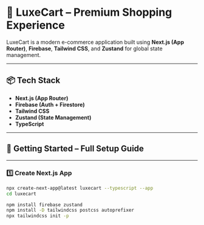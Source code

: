 # 💎 LuxeCart – Premium Shopping Experience

LuxeCart is a modern e-commerce application built using **Next.js (App Router)**, **Firebase**, **Tailwind CSS**, and **Zustand** for global state management.

---

## 📦 Tech Stack

- **Next.js (App Router)**
- **Firebase (Auth + Firestore)**
- **Tailwind CSS**
- **Zustand (State Management)**
- **TypeScript**

---

## 🚀 Getting Started – Full Setup Guide

---

### 1️⃣ Create Next.js App

```bash
npx create-next-app@latest luxecart --typescript --app
cd luxecart

npm install firebase zustand
npm install -D tailwindcss postcss autoprefixer
npx tailwindcss init -p


